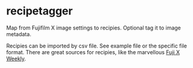 # recipetagger
Map from Fujifilm X image settings to recipies. Optional tag it to image metadata.

Recipies can be imported by csv file. See example file or the specific file format. There are great sources for recipies, like the marvellous [Fuji X Weekly](https://fujixweekly.com). 
